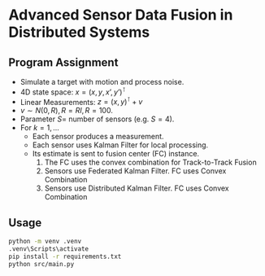 # Advanced Sensor Data Fusion in Distributed Systems

## Program Assignment 
- Simulate a target with motion and process noise.
- 4D state space: $x = (x, y, x’, y’)^\intercal$
- Linear Measurements: $z = (x, y)^\intercal + v$
- $v \sim N (0, R), R = R I, R = 100$.
- Parameter $S =$ number of sensors (e.g. $S = 4$).
- For $k = 1,...$
  - Each sensor produces a measurement.
  - Each sensor uses Kalman Filter for local processing.
  - Its estimate is sent to fusion center (FC) instance.
    1) The FC uses the convex combination for Track-to-Track Fusion
    2) Sensors use Federated Kalman Filter. FC uses Convex Combination
    3) Sensors use Distributed Kalman Filter. FC uses Convex Combination
   
  
## Usage
```sh
python -m venv .venv
.venv\Scripts\activate
pip install -r requirements.txt
python src/main.py
```
